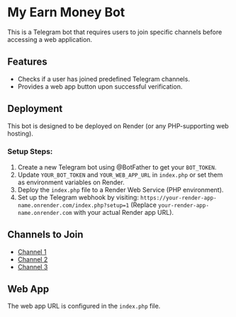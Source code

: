 # My Earn Money Bot

This is a Telegram bot that requires users to join specific channels before accessing a web application.

## Features
- Checks if a user has joined predefined Telegram channels.
- Provides a web app button upon successful verification.

## Deployment
This bot is designed to be deployed on Render (or any PHP-supporting web hosting).

### Setup Steps:
1.  Create a new Telegram bot using @BotFather to get your `BOT_TOKEN`.
2.  Update `YOUR_BOT_TOKEN` and `YOUR_WEB_APP_URL` in `index.php` or set them as environment variables on Render.
3.  Deploy the `index.php` file to a Render Web Service (PHP environment).
4.  Set up the Telegram webhook by visiting:
    `https://your-render-app-name.onrender.com/index.php?setup=1`
    (Replace `your-render-app-name.onrender.com` with your actual Render app URL).

## Channels to Join
- [Channel 1](https://t.me/global_Fun22)
- [Channel 2](https://t.me/instant_earn_airdrop)
- [Channel 3](https://t.me/myearn_Cash_payment)

## Web App
The web app URL is configured in the `index.php` file.
